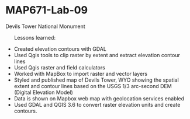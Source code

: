 # MAP671-Lab-09
Devils Tower National Monument
<ul>
Lessons learned:
</ul>
  
<ul>
   <li>Created elevation contours with GDAL</li>
   <li>Used Qgis tools to clip raster by extent and extract elevation contour lines</li>
   <li>Used Qgis raster and field calculators</li>
   <li>Worked with MapBox to import raster and vector layers</li>
   <li>Styled and published map of Devils Tower, WYO showing the spatial extent and contour lines based on the USGS 1/3 arc-second DEM (Digital Elevation Model)</li>
  <li>Data is shown on Mapbox web map with geolocation services enabled</li>
  <li>Used GDAL and QGIS 3.6 to convert raster elevation units and create contours.</li>
</ul>
